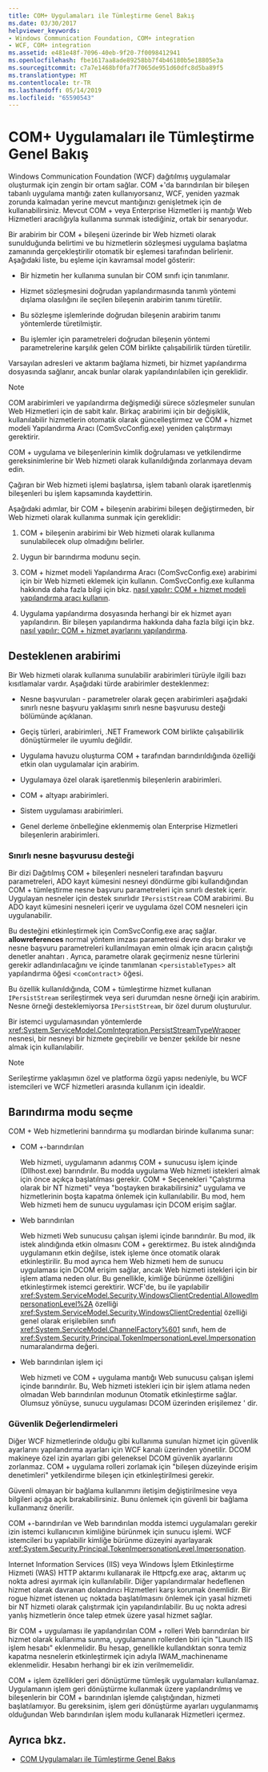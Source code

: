 ```yaml
---
title: COM+ Uygulamaları ile Tümleştirme Genel Bakış
ms.date: 03/30/2017
helpviewer_keywords:
- Windows Communication Foundation, COM+ integration
- WCF, COM+ integration
ms.assetid: e481e48f-7096-40eb-9f20-7f0098412941
ms.openlocfilehash: fbe1617aa8ade89258bb7f4b46180b5e18805e3a
ms.sourcegitcommit: c7a7e1468bf0fa7f7065de951d60dfc8d5ba89f5
ms.translationtype: MT
ms.contentlocale: tr-TR
ms.lasthandoff: 05/14/2019
ms.locfileid: "65590543"
---
```

# <a name="integrating-with-com-applications-overview"></a>COM+ Uygulamaları ile Tümleştirme Genel Bakış
Windows Communication Foundation (WCF) dağıtılmış uygulamalar oluşturmak için zengin bir ortam sağlar. COM +'da barındırılan bir bileşen tabanlı uygulama mantığı zaten kullanıyorsanız, WCF, yeniden yazmak zorunda kalmadan yerine mevcut mantığınızı genişletmek için de kullanabilirsiniz. Mevcut COM + veya Enterprise Hizmetleri iş mantığı Web Hizmetleri aracılığıyla kullanıma sunmak istediğiniz, ortak bir senaryodur.  
  
 Bir arabirim bir COM + bileşeni üzerinde bir Web hizmeti olarak sunulduğunda belirtimi ve bu hizmetlerin sözleşmesi uygulama başlatma zamanında gerçekleştirilir otomatik bir eşlemesi tarafından belirlenir. Aşağıdaki liste, bu eşleme için kavramsal model gösterir:  
  
- Bir hizmetin her kullanıma sunulan bir COM sınıfı için tanımlanır.  
  
- Hizmet sözleşmesini doğrudan yapılandırmasında tanımlı yöntemi dışlama olasılığını ile seçilen bileşenin arabirim tanımı türetilir.  
  
- Bu sözleşme işlemlerinde doğrudan bileşenin arabirim tanımı yöntemlerde türetilmiştir.  
  
- Bu işlemler için parametreleri doğrudan bileşenin yöntemi parametrelerine karşılık gelen COM birlikte çalışabilirlik türden türetilir.  
  
 Varsayılan adresleri ve aktarım bağlama hizmeti, bir hizmet yapılandırma dosyasında sağlanır, ancak bunlar olarak yapılandırılabilen için gereklidir.  
  
> [!NOTE]
>  COM arabirimleri ve yapılandırma değişmediği sürece sözleşmeler sunulan Web Hizmetleri için de sabit kalır. Birkaç arabirimi için bir değişiklik, kullanılabilir hizmetlerin otomatik olarak güncelleştirmez ve COM + hizmet modeli Yapılandırma Aracı (ComSvcConfig.exe) yeniden çalıştırmayı gerektirir.  
  
 COM + uygulama ve bileşenlerinin kimlik doğrulaması ve yetkilendirme gereksinimlerine bir Web hizmeti olarak kullanıldığında zorlanmaya devam edin.  
  
 Çağıran bir Web hizmeti işlemi başlatırsa, işlem tabanlı olarak işaretlenmiş bileşenleri bu işlem kapsamında kaydettirin.  
  
 Aşağıdaki adımlar, bir COM + bileşenin arabirimi bileşen değiştirmeden, bir Web hizmeti olarak kullanıma sunmak için gereklidir:  
  
1. COM + bileşenin arabirimi bir Web hizmeti olarak kullanıma sunulabilecek olup olmadığını belirler.  
  
2. Uygun bir barındırma modunu seçin.  
  
3. COM + hizmet modeli Yapılandırma Aracı (ComSvcConfig.exe) arabirimi için bir Web hizmeti eklemek için kullanın. ComSvcConfig.exe kullanma hakkında daha fazla bilgi için bkz. [nasıl yapılır: COM + hizmet modeli yapılandırma aracı kullanın](../../../../docs/framework/wcf/feature-details/how-to-use-the-com-service-model-configuration-tool.md).  
  
4. Uygulama yapılandırma dosyasında herhangi bir ek hizmet ayarı yapılandırın. Bir bileşen yapılandırma hakkında daha fazla bilgi için bkz. [nasıl yapılır: COM + hizmet ayarlarını yapılandırma](../../../../docs/framework/wcf/feature-details/how-to-configure-com-service-settings.md).  
  
## <a name="supported-interfaces"></a>Desteklenen arabirimi  
 Bir Web hizmeti olarak kullanıma sunulabilir arabirimleri türüyle ilgili bazı kısıtlamalar vardır. Aşağıdaki türde arabirimler desteklenmez:  
  
- Nesne başvuruları - parametreler olarak geçen arabirimleri aşağıdaki sınırlı nesne başvuru yaklaşımı sınırlı nesne başvurusu desteği bölümünde açıklanan.  
  
- Geçiş türleri, arabirimleri, .NET Framework COM birlikte çalışabilirlik dönüştürmeler ile uyumlu değildir.  
  
- Uygulama havuzu oluşturma COM + tarafından barındırıldığında özelliği etkin olan uygulamalar için arabirim.  
  
- Uygulamaya özel olarak işaretlenmiş bileşenlerin arabirimleri.  
  
- COM + altyapı arabirimleri.  
  
- Sistem uygulaması arabirimleri.  
  
- Genel derleme önbelleğine eklenmemiş olan Enterprise Hizmetleri bileşenlerin arabirimleri.  
  
### <a name="limited-object-reference-support"></a>Sınırlı nesne başvurusu desteği  
 Bir dizi Dağıtılmış COM + bileşenleri nesneleri tarafından başvuru parametreleri, ADO kayıt kümesini nesneyi döndürme gibi kullandığından COM + tümleştirme nesne başvuru parametreleri için sınırlı destek içerir. Uygulayan nesneler için destek sınırlıdır `IPersistStream` COM arabirimi. Bu ADO kayıt kümesini nesneleri içerir ve uygulama özel COM nesneleri için uygulanabilir.  
  
 Bu desteğini etkinleştirmek için ComSvcConfig.exe araç sağlar. **allowreferences** normal yöntem imzası parametresi devre dışı bırakır ve nesne başvuru parametreleri kullanılmayan emin olmak için aracın çalıştığı denetler anahtarı . Ayrıca, parametre olarak geçirmeniz nesne türlerini gerekir adlandırılacağını ve içinde tanımlanan <`persistableTypes`> alt yapılandırma öğesi <`comContract`> öğesi.  
  
 Bu özellik kullanıldığında, COM + tümleştirme hizmet kullanan `IPersistStream` serileştirmek veya seri durumdan nesne örneği için arabirim. Nesne örneği desteklemiyorsa `IPersistStream`, bir özel durum oluşturulur.  
  
 Bir istemci uygulamasından yöntemlerde <xref:System.ServiceModel.ComIntegration.PersistStreamTypeWrapper> nesnesi, bir nesneyi bir hizmete geçirebilir ve benzer şekilde bir nesne almak için kullanılabilir.  
  
> [!NOTE]
>  Serileştirme yaklaşımın özel ve platforma özgü yapısı nedeniyle, bu WCF istemcileri ve WCF hizmetleri arasında kullanım için idealdir.  
  
## <a name="selecting-the-hosting-mode"></a>Barındırma modu seçme  
 COM + Web hizmetlerini barındırma şu modlardan birinde kullanıma sunar:  
  
- COM +-barındırılan  
  
     Web hizmeti, uygulamanın adanmış COM + sunucusu işlem içinde (Dllhost.exe) barındırılır. Bu modda uygulama Web hizmeti istekleri almak için önce açıkça başlatılması gerekir. COM + Seçenekleri "Çalıştırma olarak bir NT hizmeti" veya "boştayken bırakabilirsiniz" uygulama ve hizmetlerinin boşta kapatma önlemek için kullanılabilir. Bu mod, hem Web hizmeti hem de sunucu uygulaması için DCOM erişim sağlar.  
  
- Web barındırılan  
  
     Web hizmeti Web sunucusu çalışan işlemi içinde barındırılır. Bu mod, ilk istek alındığında etkin olmasını COM + gerektirmez. Bu istek alındığında uygulamanın etkin değilse, istek işleme önce otomatik olarak etkinleştirilir. Bu mod ayrıca hem Web hizmeti hem de sunucu uygulaması için DCOM erişim sağlar, ancak Web hizmeti istekleri için bir işlem atlama neden olur. Bu genellikle, kimliğe bürünme özelliğini etkinleştirmek istemci gerektirir. WCF'de, bu ile yapılabilir <xref:System.ServiceModel.Security.WindowsClientCredential.AllowedImpersonationLevel%2A> özelliği <xref:System.ServiceModel.Security.WindowsClientCredential> özelliği genel olarak erişilebilen sınıfı <xref:System.ServiceModel.ChannelFactory%601> sınıfı, hem de <xref:System.Security.Principal.TokenImpersonationLevel.Impersonation> numaralandırma değeri.  
  
- Web barındırılan işlem içi  
  
     Web hizmeti ve COM + uygulama mantığı Web sunucusu çalışan işlemi içinde barındırılır. Bu, Web hizmeti istekleri için bir işlem atlama neden olmadan Web barındırılan modunun Otomatik etkinleştirme sağlar. Olumsuz yönüyse, sunucu uygulaması DCOM üzerinden erişilemez ' dir.  
  
### <a name="security-considerations"></a>Güvenlik Değerlendirmeleri  
 Diğer WCF hizmetlerinde olduğu gibi kullanıma sunulan hizmet için güvenlik ayarlarını yapılandırma ayarları için WCF kanalı üzerinden yönetilir. DCOM makineye özel izin ayarları gibi geleneksel DCOM güvenlik ayarlarını zorlanmaz. COM + uygulama rolleri zorlamak için "bileşen düzeyinde erişim denetimleri" yetkilendirme bileşen için etkinleştirilmesi gerekir.  
  
 Güvenli olmayan bir bağlama kullanımını iletişim değiştirilmesine veya bilgileri açığa açık bırakabilirsiniz. Bunu önlemek için güvenli bir bağlama kullanmanız önerilir.  
  
 COM +-barındırılan ve Web barındırılan modda istemci uygulamaları gerekir izin istemci kullanıcının kimliğine bürünmek için sunucu işlemi. WCF istemcileri bu yapılabilir kimliğe bürünme düzeyini ayarlayarak <xref:System.Security.Principal.TokenImpersonationLevel.Impersonation>.  
  
 Internet Information Services (IIS) veya Windows İşlem Etkinleştirme Hizmeti (WAS) HTTP aktarımı kullanarak ile Httpcfg.exe araç, aktarım uç nokta adresi ayırmak için kullanılabilir. Diğer yapılandırmalar hedeflenen hizmet olarak davranan dolandırıcı Hizmetleri karşı korumak önemlidir. Bir rogue hizmet istenen uç noktada başlatılmasını önlemek için yasal hizmeti bir NT hizmeti olarak çalıştırmak için yapılandırılabilir. Bu uç nokta adresi yanlış hizmetlerin önce talep etmek üzere yasal hizmet sağlar.  
  
 Bir COM + uygulaması ile yapılandırılan COM + rolleri Web barındırılan bir hizmet olarak kullanıma sunma, uygulamanın rollerden biri için "Launch IIS işlem hesabı" eklenmelidir. Bu hesap, genellikle kullandıktan sonra temiz kapatma nesnelerin etkinleştirmek için adıyla IWAM_machinename eklenmelidir. Hesabın herhangi bir ek izin verilmemelidir.  
  
 COM + işlem özellikleri geri dönüştürme tümleşik uygulamaları kullanılamaz. Uygulamanın işlem geri dönüştürme kullanmak üzere yapılandırılmış ve bileşenlerin bir COM + barındırılan işlemde çalıştığından, hizmeti başlatılamıyor. Bu gereksinim, işlem geri dönüştürme ayarları uygulanmamış olduğundan Web barındırılan işlem modu kullanarak Hizmetleri içermez.  
  
## <a name="see-also"></a>Ayrıca bkz.

- [COM Uygulamaları ile Tümleştirme Genel Bakış](../../../../docs/framework/wcf/feature-details/integrating-with-com-applications-overview.md)
